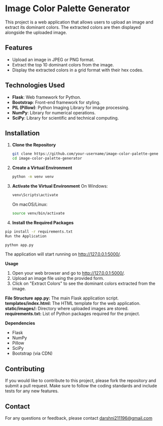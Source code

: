 # Image Color Palette Generator

This project is a web application that allows users to upload an image and extract its 
dominant colors. The extracted colors are then displayed alongside the uploaded image.

## Features

- Upload an image in JPEG or PNG format.
- Extract the top 10 dominant colors from the image.
- Display the extracted colors in a grid format with their hex codes.

## Technologies Used

- **Flask**: Web framework for Python.
- **Bootstrap**: Front-end framework for styling.
- **PIL (Pillow)**: Python Imaging Library for image processing.
- **NumPy**: Library for numerical operations.
- **SciPy**: Library for scientific and technical computing.

## Installation

1. **Clone the Repository**

   ```bash
   git clone https://github.com/your-username/image-color-palette-generator.git
   cd image-color-palette-generator
   ```
2. **Create a Virtual Environment**
   
   ```bash
   python -m venv venv

3. **Activate the Virtual Environment**
   On Windows:
    ```bash
    venv\Scripts\activate
    ```
   On macOS/Linux:
    ```bash
    source venv/bin/activate
    ```
    
4. **Install the Required Packages**

  ```bash
  pip install -r requirements.txt
  Run the Application
  ```
  ```bash
  python app.py
  ```
The application will start running on http://127.0.0.1:5000/.

**Usage**
  1. Open your web browser and go to http://127.0.0.1:5000/.
  2. Upload an image file using the provided form.
  3. Click on "Extract Colors" to see the dominant colors extracted from the image.
  
**File Structure**
  **app.py:** The main Flask application script.
  **templates/index.html:** The HTML template for the web application.
  **static/images/:** Directory where uploaded images are stored.
  **requirements.txt:** List of Python packages required for the project.
  
**Dependencies**
  - Flask
  - NumPy
  - Pillow
  - SciPy
  - Bootstrap (via CDN)
    
## Contributing
  If you would like to contribute to this project, please fork the repository and submit a pull request. 
  Make sure to follow the coding standards and include tests for any new features.

## Contact
  For any questions or feedback, please contact darshni211196@gmail.com
  
